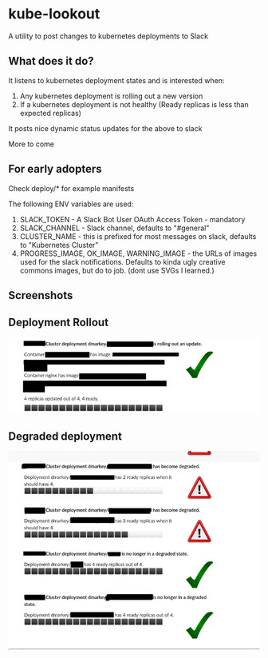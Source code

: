 # kube-lookout
A utility to post changes to kubernetes deployments to Slack

## What does it do?

It listens to kubernetes deployment states and is interested when:

1. Any kubernetes deployment is rolling out a new version
2. If a kubernetes deployment is not healthy (Ready replicas is less than expected replicas)

It posts nice dynamic status updates for the above to slack

More to come

## For early adopters

Check deploy/* for example manifests

The following ENV variables are used:

1. SLACK_TOKEN - A Slack Bot User OAuth Access Token - mandatory
2. SLACK_CHANNEL - Slack channel, defaults to "#general"
3. CLUSTER_NAME - this is prefixed for most messages on slack, defaults to "Kubernetes Cluster"
4. PROGRESS_IMAGE, OK_IMAGE, WARNING_IMAGE - the URLs of images used for the slack notifications. Defaults to kinda ugly creative commons images, but do to job. (dont use SVGs I learned.)


## Screenshots

## Deployment Rollout
![Rollout Slack Notification](images/example2.png)
## Degraded deployment
![Degraded Slack Notification](images/example1.png)
